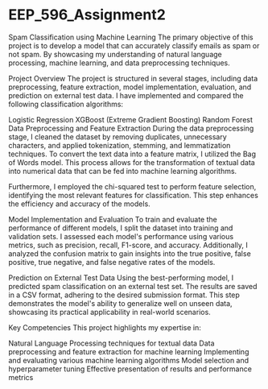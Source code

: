 # EEP_596_Assignment2
Spam Classification using Machine Learning
The primary objective of this project is to develop a model that can accurately classify emails as spam or not spam. By showcasing my understanding of natural language processing, machine learning, and data preprocessing techniques.

Project Overview
The project is structured in several stages, including data preprocessing, feature extraction, model implementation, evaluation, and prediction on external test data. I have implemented and compared the following classification algorithms:

Logistic Regression
XGBoost (Extreme Gradient Boosting)
Random Forest
Data Preprocessing and Feature Extraction
During the data preprocessing stage, I cleaned the dataset by removing duplicates, unnecessary characters, and applied tokenization, stemming, and lemmatization techniques. To convert the text data into a feature matrix, I utilized the Bag of Words model. This process allows for the transformation of textual data into numerical data that can be fed into machine learning algorithms.

Furthermore, I employed the chi-squared test to perform feature selection, identifying the most relevant features for classification. This step enhances the efficiency and accuracy of the models.

Model Implementation and Evaluation
To train and evaluate the performance of different models, I split the dataset into training and validation sets. I assessed each model's performance using various metrics, such as precision, recall, F1-score, and accuracy. Additionally, I analyzed the confusion matrix to gain insights into the true positive, false positive, true negative, and false negative rates of the models.

Prediction on External Test Data
Using the best-performing model, I predicted spam classification on an external test set. The results are saved in a CSV format, adhering to the desired submission format. This step demonstrates the model's ability to generalize well on unseen data, showcasing its practical applicability in real-world scenarios.

Key Competencies
This project highlights my expertise in:

Natural Language Processing techniques for textual data
Data preprocessing and feature extraction for machine learning
Implementing and evaluating various machine learning algorithms
Model selection and hyperparameter tuning
Effective presentation of results and performance metrics

